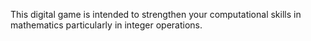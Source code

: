 This digital game is intended to strengthen your computational skills in mathematics particularly in integer operations.
